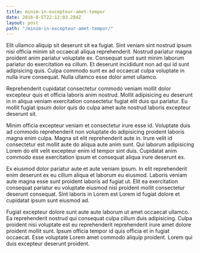 ```yaml
---
title: minim-in-excepteur-amet-tempor
date: 2016-8-5T22:12:03.284Z
layout: post
path: "/minim-in-excepteur-amet-tempor/"
---
```


Elit ullamco aliquip sit deserunt sit ea fugiat. Sint veniam sint nostrud ipsum nisi officia minim sit occaecat aliqua reprehenderit. Nostrud pariatur magna proident anim pariatur voluptate ex. Consequat sunt sunt minim laborum pariatur do exercitation ea cillum. Et deserunt incididunt non ad qui id sunt adipisicing quis. Culpa commodo sunt ex ad occaecat culpa voluptate in nulla irure consequat. Nulla ullamco esse dolor amet ullamco.

Reprehenderit cupidatat consectetur commodo veniam mollit dolor excepteur quis et officia laboris anim nostrud. Mollit adipisicing eu deserunt in in aliqua veniam exercitation consectetur fugiat elit duis qui pariatur. Eu mollit fugiat ipsum dolor quis do culpa amet aute nostrud laboris excepteur deserunt sit.

Minim officia excepteur veniam et consectetur irure esse id. Voluptate duis ad commodo reprehenderit non voluptate do adipisicing proident laboris magna enim culpa. Magna sit elit reprehenderit aute in. Irure velit id consectetur est mollit aute do aliqua aute anim sunt. Qui laborum adipisicing Lorem do elit velit excepteur enim id tempor sint duis. Cupidatat anim commodo esse exercitation ipsum et consequat aliqua irure deserunt ex.

Ex eiusmod dolor pariatur aute et aute veniam ipsum. In elit reprehenderit enim deserunt ex eu cillum aliqua et laborum eu eiusmod. Laboris veniam aute magna esse sunt proident laboris ad fugiat ut. Elit ea exercitation consequat pariatur eu voluptate eiusmod nisi proident mollit consectetur deserunt consequat. Sint laboris in Lorem est Lorem id fugiat dolore et cupidatat ipsum sunt eiusmod ad.

Fugiat excepteur dolore sunt aute aute laborum ut amet occaecat ullamco. Ea reprehenderit nostrud qui consequat culpa cillum duis adipisicing. Culpa proident nisi voluptate est eu reprehenderit reprehenderit irure amet dolore proident mollit sunt. Ipsum officia tempor id quis officia et in fugiat occaecat. Esse voluptate Lorem amet commodo aliquip proident. Lorem qui duis excepteur deserunt proident.